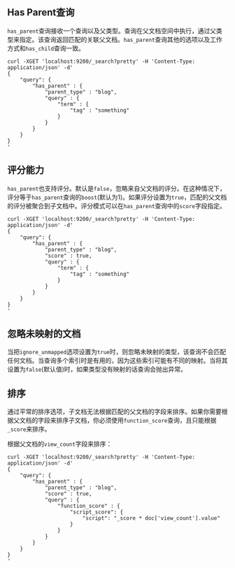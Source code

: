 ## Has Parent查询

`has_parent`查询接收一个查询以及父类型。查询在父文档空间中执行，通过父类型来指定。该查询返回匹配的关联父文档。`has_parent`查询其他的选项以及工作方式和`has_child`查询一致。

```
curl -XGET 'localhost:9200/_search?pretty' -H 'Content-Type: application/json' -d'
{
    "query": {
        "has_parent" : {
            "parent_type" : "blog",
            "query" : {
                "term" : {
                    "tag" : "something"
                }
            }
        }
    }
}
'
```

## 评分能力

`has_parent`也支持评分。默认是`false`，忽略来自父文档的评分。在这种情况下，评分等于`has_parent`查询的`boost`(默认为1)。如果评分设置为`true`，匹配的父文档的评分被聚合到子文档中。评分模式可以在`has_parent`查询中的`score`字段指定。

```
curl -XGET 'localhost:9200/_search?pretty' -H 'Content-Type: application/json' -d'
{
    "query": {
        "has_parent" : {
            "parent_type" : "blog",
            "score" : true,
            "query" : {
                "term" : {
                    "tag" : "something"
                }
            }
        }
    }
}
'
```

## 忽略未映射的文档

当把`ignore_unmapped`选项设置为`true`时，则忽略未映射的类型，该查询不会匹配任何文档。当查询多个索引时是有用的，因为这些索引可能有不同的映射。当将其设置为`false`(默认值)时，如果类型没有映射的话查询会抛出异常。

## 排序

通过平常的排序选项，子文档无法根据匹配的父文档的字段来排序。如果你需要根据父文档的字段来排序子文档，你必须使用`function_score`查询，且只能根据`_score`来排序。

根据父文档的`view_count`字段来排序：

```
curl -XGET 'localhost:9200/_search?pretty' -H 'Content-Type: application/json' -d'
{
    "query": {
        "has_parent" : {
            "parent_type" : "blog",
            "score" : true,
            "query" : {
                "function_score" : {
                    "script_score": {
                        "script": "_score * doc['view_count'].value"
                    }
                }
            }
        }
    }
}
'
```
